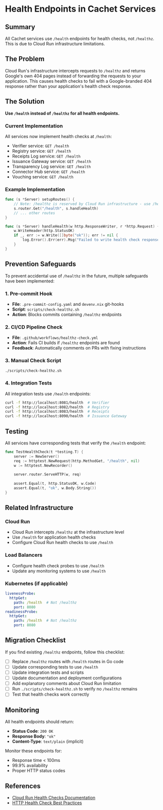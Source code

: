 # Health Endpoints in Cachet Services

## Summary

All Cachet services use `/health` endpoints for health checks, not `/healthz`. This is due to Cloud Run infrastructure limitations.

## The Problem

Cloud Run's infrastructure intercepts requests to `/healthz` and returns Google's own 404 pages instead of forwarding the requests to your application. This causes health checks to fail with a Google-branded 404 response rather than your application's health check response.

## The Solution

**Use `/health` instead of `/healthz` for all health endpoints.**

### Current Implementation

All services now implement health checks at `/health`:

- Verifier service: `GET /health`
- Registry service: `GET /health` 
- Receipts Log service: `GET /health`
- Issuance Gateway service: `GET /health`
- Transparency Log service: `GET /health`
- Connector Hub service: `GET /health`
- Vouching service: `GET /health`

### Example Implementation

```go
func (s *Server) setupRoutes() {
    // Note: /healthz is reserved by Cloud Run infrastructure - use /health instead
    s.router.Get("/health", s.handleHealth)
    // ... other routes
}

func (s *Server) handleHealth(w http.ResponseWriter, r *http.Request) {
    w.WriteHeader(http.StatusOK)
    if _, err := w.Write([]byte("ok")); err != nil {
        log.Error().Err(err).Msg("Failed to write health check response")
    }
}
```

## Prevention Safeguards

To prevent accidental use of `/healthz` in the future, multiple safeguards have been implemented:

### 1. Pre-commit Hook
- **File**: `.pre-commit-config.yaml` and `devenv.nix` git-hooks
- **Script**: `scripts/check-healthz.sh`
- **Action**: Blocks commits containing `/healthz` endpoints

### 2. CI/CD Pipeline Check  
- **File**: `.github/workflows/healthz-check.yml`
- **Action**: Fails CI builds if `/healthz` endpoints are found
- **Feedback**: Automatically comments on PRs with fixing instructions

### 3. Manual Check Script
```bash
./scripts/check-healthz.sh
```

### 4. Integration Tests
All integration tests use `/health` endpoints:
```bash
curl -f http://localhost:8081/health  # Verifier
curl -f http://localhost:8082/health  # Registry  
curl -f http://localhost:8083/health  # Receipts
curl -f http://localhost:8090/health  # Issuance Gateway
```

## Testing

All services have corresponding tests that verify the `/health` endpoint:

```go
func TestHealthCheck(t *testing.T) {
    server := NewServer()
    req := httptest.NewRequest(http.MethodGet, "/health", nil)
    w := httptest.NewRecorder()
    
    server.router.ServeHTTP(w, req)
    
    assert.Equal(t, http.StatusOK, w.Code)
    assert.Equal(t, "ok", w.Body.String())
}
```

## Related Infrastructure

### Cloud Run
- Cloud Run intercepts `/healthz` at the infrastructure level
- Use `/health` for application health checks
- Configure Cloud Run health checks to use `/health`

### Load Balancers
- Configure health check probes to use `/health` 
- Update any monitoring systems to use `/health`

### Kubernetes (if applicable)
```yaml
livenessProbe:
  httpGet:
    path: /health  # Not /healthz
    port: 8080
readinessProbe:
  httpGet:
    path: /health  # Not /healthz  
    port: 8080
```

## Migration Checklist

If you find existing `/healthz` endpoints, follow this checklist:

- [ ] Replace `/healthz` routes with `/health` routes in Go code
- [ ] Update corresponding tests to use `/health`
- [ ] Update integration tests and scripts
- [ ] Update documentation and deployment configurations
- [ ] Add explanatory comments about Cloud Run limitation
- [ ] Run `./scripts/check-healthz.sh` to verify no `/healthz` remains
- [ ] Test that health checks work correctly

## Monitoring

All health endpoints should return:
- **Status Code**: `200 OK`
- **Response Body**: `"ok"`
- **Content-Type**: `text/plain` (implicit)

Monitor these endpoints for:
- Response time < 100ms
- 99.9% availability  
- Proper HTTP status codes

## References

- [Cloud Run Health Checks Documentation](https://cloud.google.com/run/docs/configuring/healthchecks)
- [HTTP Health Check Best Practices](https://cloud.google.com/load-balancing/docs/health-check-concepts)